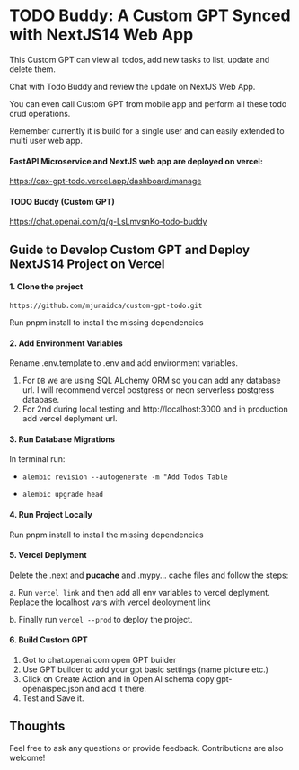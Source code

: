 # TODO Buddy: A Custom GPT Synced with NextJS14 Web App

This Custom GPT can view all todos, add new tasks to list, update and delete them.

Chat with Todo Buddy and review the update on NextJS Web App.

You can even call Custom GPT from mobile app and perform all these todo crud operations.

Remember currently it is build for a single user and can easily extended to multi user web app.

#### FastAPI Microservice and NextJS web app are deployed on vercel:

https://cax-gpt-todo.vercel.app/dashboard/manage

#### TODO Buddy (Custom GPT)

https://chat.openai.com/g/g-LsLmvsnKo-todo-buddy

## Guide to Develop Custom GPT and Deploy NextJS14 Project on Vercel

#### 1. Clone the project

```
https://github.com/mjunaidca/custom-gpt-todo.git
```

 Run pnpm install to install the missing dependencies

#### 2. Add Environment Variables

Rename .env.template to .env and add environment variables. 
1. For `DB` we are using SQL ALchemy ORM so you can add any database url. I will recommend 
vercel postgress or neon serverless postgress database. 
2. For 2nd during local testing and http://localhost:3000 and in production add vercel deplyment url.

#### 3. Run Database Migrations

In terminal run:

- `alembic revision --autogenerate -m "Add Todos Table`

- `alembic upgrade head`

#### 4. Run Project Locally

Run pnpm install to install the missing dependencies

#### 5. Vercel Deplyment

Delete the .next and __pucache__ and .mypy... cache files and follow the steps:

a. Run `vercel link` and then add all env variables to vercel deplyment. Replace the localhost vars with vercel deoloyment link

b. Finally run `vercel --prod` to deploy the project.

#### 6. Build Custom GPT

1. Got to chat.openai.com open GPT builder
2. Use GPT builder to add your gpt basic settings (name picture etc.)
3. Click on Create Action and in Open AI schema copy gpt-openaispec.json and add it there. 
4. Test and Save it.

## Thoughts

Feel free to ask any questions or provide feedback. Contributions are also welcome!
